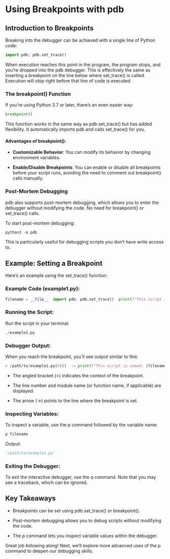 Using Breakpoints with pdb
==========================

Introduction to Breakpoints
---------------------------

Breaking into the debugger can be achieved with a single line of Python code:

```python
import pdb; pdb.set_trace()   
```

When execution reaches this point in the program, the program stops, and you’re dropped into the pdb debugger. This is effectively the same as inserting a breakpoint on the line below where set\_trace() is called. Execution will stop right before that line of code is executed.

### The breakpoint() Function

If you’re using Python 3.7 or later, there’s an even easier way:

```python  
breakpoint()   
```

This function works in the same way as pdb.set\_trace() but has added flexibility. It automatically imports pdb and calls set\_trace() for you.

#### Advantages of breakpoint():

*   **Customizable Behavior**: You can modify its behavior by changing environment variables.
    
*   **Enable/Disable Breakpoints**: You can enable or disable all breakpoints before your script runs, avoiding the need to comment out breakpoint() calls manually.
    

### Post-Mortem Debugging

pdb also supports post-mortem debugging, which allows you to enter the debugger without modifying the code. No need for breakpoint() or set\_trace() calls.

To start post-mortem debugging:

```python 
python3 -m pdb
``` 

This is particularly useful for debugging scripts you don’t have write access to.

Example: Setting a Breakpoint
-----------------------------

Here’s an example using the set\_trace() function:

### Example Code (example1.py):

```python  
filename = __file__  import pdb; pdb.set_trace()  print(f"This script is named: {filename}")   
```

### Running the Script:

Run the script in your terminal:

```python  
./example1.py   
```

### Debugger Output:

When you reach the breakpoint, you’ll see output similar to this:

```python  
> /path/to/example1.py(5)()  -> print(f"This script is named: {filename}")   
```

*   The angled bracket (>) indicates the context of the breakpoint.
    
*   The line number and module name (or function name, if applicable) are displayed.
    
*   The arrow (->) points to the line where the breakpoint is set.
    

### Inspecting Variables:

To inspect a variable, use the p command followed by the variable name:

```python  
p filename   
```

Output:

```python  
'/path/to/example1.py'   
```

### Exiting the Debugger:

To exit the interactive debugger, use the q command. Note that you may see a traceback, which can be ignored.

Key Takeaways
-------------

*   Breakpoints can be set using pdb.set\_trace() or breakpoint().
    
*   Post-mortem debugging allows you to debug scripts without modifying the code.
    
*   The p command lets you inspect variable values within the debugger.
    

Great job following along! Next, we’ll explore more advanced uses of the p command to deepen our debugging skills.